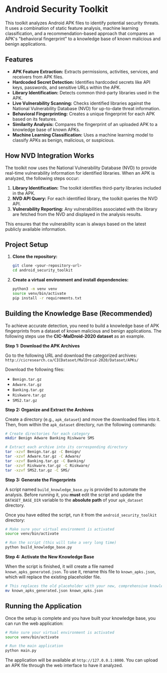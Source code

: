 # Android Security Toolkit

This toolkit analyzes Android APK files to identify potential security threats. It uses a combination of static feature analysis, machine learning classification, and a recommendation-based approach that compares an APK's "behavioral fingerprint" to a knowledge base of known malicious and benign applications.

## Features

-   **APK Feature Extraction:** Extracts permissions, activities, services, and receivers from APK files.
-   **Hardcoded Secret Detection:** Identifies hardcoded secrets like API keys, passwords, and sensitive URLs within the APK.
-   **Library Identification:** Detects common third-party libraries used in the APK.
-   **Live Vulnerability Scanning:** Checks identified libraries against the National Vulnerability Database (NVD) for up-to-date threat information.
-   **Behavioral Fingerprinting:** Creates a unique fingerprint for each APK based on its features.
-   **Similarity Analysis:** Compares the fingerprint of an uploaded APK to a knowledge base of known APKs.
-   **Machine Learning Classification:** Uses a machine learning model to classify APKs as benign, malicious, or suspicious.

## How NVD Integration Works

The toolkit now uses the National Vulnerability Database (NVD) to provide real-time vulnerability information for identified libraries. When an APK is analyzed, the following steps occur:

1.  **Library Identification:** The toolkit identifies third-party libraries included in the APK.
2.  **NVD API Query:** For each identified library, the toolkit queries the NVD API.
3.  **Vulnerability Reporting:** Any vulnerabilities associated with the library are fetched from the NVD and displayed in the analysis results.

This ensures that the vulnerability scan is always based on the latest publicly available information.

## Project Setup

1.  **Clone the repository:**
    ```bash
    git clone <your-repository-url>
    cd android_security_toolkit
    ```

2.  **Create a virtual environment and install dependencies:**
    ```bash
    python3 -m venv venv
    source venv/bin/activate
    pip install -r requirements.txt
    ```

## Building the Knowledge Base (Recommended)

To achieve accurate detection, you need to build a knowledge base of APK fingerprints from a dataset of known malicious and benign applications. The following steps use the **CIC-MalDroid-2020 dataset** as an example.

**Step 1: Download the APK Archives**

Go to the following URL and download the categorized archives:
`http://cicresearch.ca/CICDataset/MalDroid-2020/Dataset/APKs/`

Download the following files:
*   `Benign.tar.gz`
*   `Adware.tar.gz`
*   `Banking.tar.gz`
*   `Riskware.tar.gz`
*   `SMS2.tar.gz`

**Step 2: Organize and Extract the Archives**

Create a directory (e.g., `apk_dataset`) and move the downloaded files into it. Then, from within the `apk_dataset` directory, run the following commands:

```bash
# Create directories for each category
mkdir Benign Adware Banking Riskware SMS

# Extract each archive into its corresponding directory
tar -xzvf Benign.tar.gz -C Benign/
tar -xzvf Adware.tar.gz -C Adware/
tar -xzvf Banking.tar.gz -C Banking/
tar -xzvf Riskware.tar.gz -C Riskware/
tar -xzvf SMS2.tar.gz -C SMS/
```

**Step 3: Generate the Fingerprints**

A script named `build_knowledge_base.py` is provided to automate the analysis. Before running it, you **must** edit the script and update the `DATASET_BASE_DIR` variable to the **absolute path** of your `apk_dataset` directory.

Once you have edited the script, run it from the `android_security_toolkit` directory:

```bash
# Make sure your virtual environment is activated
source venv/bin/activate

# Run the script (this will take a very long time)
python build_knowledge_base.py
```

**Step 4: Activate the New Knowledge Base**

When the script is finished, it will create a file named `known_apks_generated.json`. To use it, rename this file to `known_apks.json`, which will replace the existing placeholder file.

```bash
# This replaces the old placeholder with your new, comprehensive knowledge base
mv known_apks_generated.json known_apks.json
```

## Running the Application

Once the setup is complete and you have built your knowledge base, you can run the web application:

```bash
# Make sure your virtual environment is activated
source venv/bin/activate

# Run the main application
python main.py
```

The application will be available at `http://127.0.0.1:8000`. You can upload an APK file through the web interface to have it analyzed.
